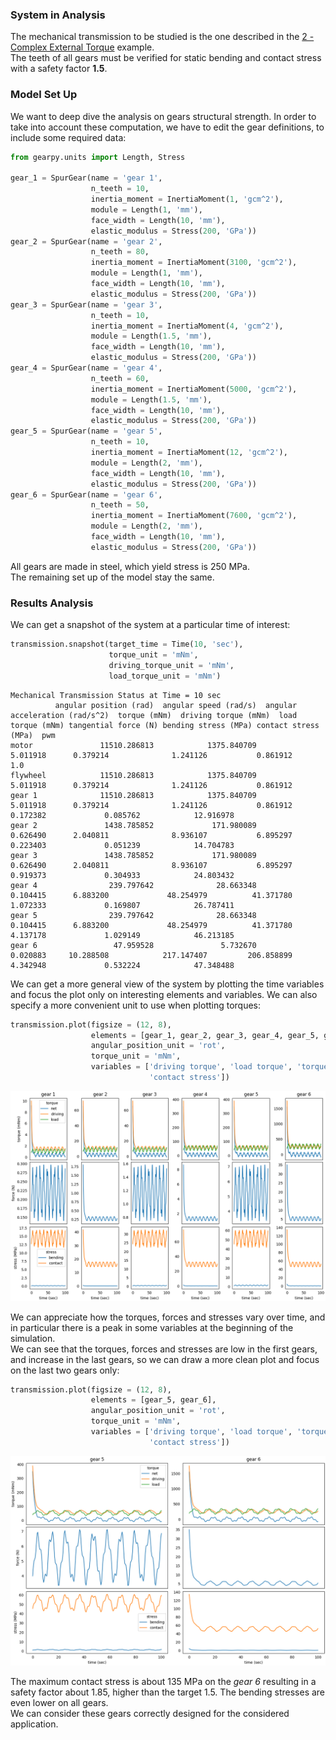 ### System in Analysis

The mechanical transmission to be studied is the one described in the 
[2 - Complex External Torque](https://gearpy.readthedocs.io/en/latest/examples/2_complex_external_torque/index.html) 
example.  
The teeth of all gears must be verified for static bending and contact 
stress with a safety factor **1.5**.  

### Model Set Up

We want to deep dive the analysis on gears structural strength. In order
to take into account these computation, we have to edit the gear 
definitions, to include some required data:

```python
from gearpy.units import Length, Stress

gear_1 = SpurGear(name = 'gear 1',
                  n_teeth = 10,
                  inertia_moment = InertiaMoment(1, 'gcm^2'),
                  module = Length(1, 'mm'),
                  face_width = Length(10, 'mm'),
                  elastic_modulus = Stress(200, 'GPa'))
gear_2 = SpurGear(name = 'gear 2',
                  n_teeth = 80,
                  inertia_moment = InertiaMoment(3100, 'gcm^2'),
                  module = Length(1, 'mm'),
                  face_width = Length(10, 'mm'),
                  elastic_modulus = Stress(200, 'GPa'))
gear_3 = SpurGear(name = 'gear 3',
                  n_teeth = 10,
                  inertia_moment = InertiaMoment(4, 'gcm^2'),
                  module = Length(1.5, 'mm'),
                  face_width = Length(10, 'mm'),
                  elastic_modulus = Stress(200, 'GPa'))
gear_4 = SpurGear(name = 'gear 4',
                  n_teeth = 60,
                  inertia_moment = InertiaMoment(5000, 'gcm^2'),
                  module = Length(1.5, 'mm'),
                  face_width = Length(10, 'mm'),
                  elastic_modulus = Stress(200, 'GPa'))
gear_5 = SpurGear(name = 'gear 5',
                  n_teeth = 10,
                  inertia_moment = InertiaMoment(12, 'gcm^2'),
                  module = Length(2, 'mm'),
                  face_width = Length(10, 'mm'),
                  elastic_modulus = Stress(200, 'GPa'))
gear_6 = SpurGear(name = 'gear 6',
                  n_teeth = 50,
                  inertia_moment = InertiaMoment(7600, 'gcm^2'),
                  module = Length(2, 'mm'),
                  face_width = Length(10, 'mm'),
                  elastic_modulus = Stress(200, 'GPa'))
```

All gears are made in steel, which yield stress is 250 MPa.  
The remaining set up of the model stay the same.

### Results Analysis

We can get a snapshot of the system at a particular time of interest:

```python
transmission.snapshot(target_time = Time(10, 'sec'),
                      torque_unit = 'mNm',
                      driving_torque_unit = 'mNm',
                      load_torque_unit = 'mNm')
```

```text
Mechanical Transmission Status at Time = 10 sec
          angular position (rad)  angular speed (rad/s)  angular acceleration (rad/s^2)  torque (mNm)  driving torque (mNm)  load torque (mNm) tangential force (N) bending stress (MPa) contact stress (MPa)  pwm
motor               11510.286813            1375.840709                        5.011918      0.379214              1.241126           0.861912                                                                 1.0
flywheel            11510.286813            1375.840709                        5.011918      0.379214              1.241126           0.861912                                                                    
gear 1              11510.286813            1375.840709                        5.011918      0.379214              1.241126           0.861912             0.172382             0.085762            12.916978     
gear 2               1438.785852             171.980089                        0.626490      2.040811              8.936107           6.895297             0.223403             0.051239            14.704783     
gear 3               1438.785852             171.980089                        0.626490      2.040811              8.936107           6.895297             0.919373             0.304933            24.803432     
gear 4                239.797642              28.663348                        0.104415      6.883200             48.254979          41.371780             1.072333             0.169807            26.787411     
gear 5                239.797642              28.663348                        0.104415      6.883200             48.254979          41.371780             4.137178             1.029149            46.213185     
gear 6                 47.959528               5.732670                        0.020883     10.288508            217.147407         206.858899             4.342948             0.532224            47.348488     
```

We can get a more general view of the system by plotting the time 
variables and focus the plot only on interesting elements and variables. 
We can also specify a more convenient unit to use when plotting torques:

```python
transmission.plot(figsize = (12, 8),
                  elements = [gear_1, gear_2, gear_3, gear_4, gear_5, gear_6],
                  angular_position_unit = 'rot',
                  torque_unit = 'mNm',
                  variables = ['driving torque', 'load torque', 'torque', 'tangential force', 'bending stress',
                               'contact stress'])
```

![](images/plot_1.png)

We can appreciate how the torques, forces and stresses vary over time, 
and in particular there is a peak in some variables at the beginning of
the simulation.  
We can see that the torques, forces and stresses are low in the first
gears, and increase in the last gears, so we can draw a more clean plot
and focus on the last two gears only:

```python
transmission.plot(figsize = (12, 8),
                  elements = [gear_5, gear_6],
                  angular_position_unit = 'rot',
                  torque_unit = 'mNm',
                  variables = ['driving torque', 'load torque', 'torque', 'tangential force', 'bending stress',
                               'contact stress'])
```

![](images/plot_2.png)

The maximum contact stress is about 135 MPa on the *gear 6* resulting in 
a safety factor about 1.85, higher than the target 1.5. The bending 
stresses are even lower on all gears.   
We can consider these gears correctly designed for the considered 
application.
